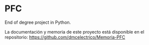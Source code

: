 PFC
===

End of degree project in Python.


La documentación y memoria de este proyecto está disponible en el repositorio: https://github.com/dmcelectrico/Memoria-PFC

